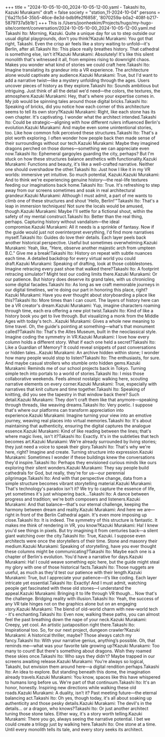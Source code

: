 +++
title = "2024-10-05-10-00_2024-10-05-12-00.yaml - Takashi Ito, Kazuki Murakami"
draft = false
society = "station_11-2024-10-04"
persons = ['6a211c54-35b5-46ce-8e3d-bdb9fe2f6858', '8070259a-b0a2-408f-b217-5879737a5b1b']
+++
This is /Users/joonheekim/Projects/hugo/my-hugo-site/content/conversation/2024-10-05-10-00_2024-10-05-12-00.yaml.md
Takashi Ito: Morning, Kazuki. Quite a unique day for us to step outside our usual digital playgrounds, don't you think?Kazuki Murakami: You got that right, Takashi. Even the crisp air feels like a story waiting to unfold—it's Berlin, after all.Takashi Ito: This place really breathes history. That cathedral is something else, isn't it?Kazuki Murakami: Absolutely! It's like this silent monolith that's witnessed it all, from empires rising to downright chaos. Makes you wonder what kind of stories we could craft here.Takashi Ito: Imagine translating its grandeur into a VR experience. The architecture alone would captivate any audience.Kazuki Murakami: True, but I'd want to add a narrative twist—like a mystery unfolding through the ages. Users uncover pieces of history as they explore.Takashi Ito: Sounds ambitious but intriguing. Just think of all the detail we'd need—the colors, the textures, the atmosphere.Kazuki Murakami: Hey, that's where your expertise comes in. My job would be spinning tales around those digital bricks.Takashi Ito: Speaking of bricks, did you notice how each corner of this architecture seems to tell its own story?Kazuki Murakami: Right, like each stone has its own chapter. It's captivating. I wonder what the architect intended.Takashi Ito: Could be strategic—aligning with how different rulers influenced Berlin's evolution.Kazuki Murakami: And maybe even some unintentional stories, too. Like how common folk perceived these structures.Takashi Ito: That's a plot worth exploring. I often wonder how people back then made sense of their surroundings without our tech.Kazuki Murakami: Maybe they imagined dragons perched on those domes—something we can appreciate even now.Takashi Ito: Ephemeral gargoyles guarding the city, perhaps? But I'm stuck on how these structures balance aesthetics with functionality.Kazuki Murakami: Functions and beauty, it's like a well-crafted narrative. Neither one should overshadow the other.Takashi Ito: Just how I like it in my VR worlds: immersive yet intuitive. So much potential, Kazuki.Kazuki Murakami: And to think we're experiencing genuine history—the real-life textures feeding our imaginations back home.Takashi Ito: True. It's refreshing to step away from our screens sometimes and soak in real architectural grandeur.Kazuki Murakami: Although I must admit, a part of me wants to climb one of these structures and shout 'Hello, Berlin!'"Takashi Ito: That's a leap in immersion techniques! Not sure the locals would be amused, though.Kazuki Murakami: Maybe I'll settle for a fictional shout, within the safety of my mental construct.Takashi Ito: Better than the real thing, perhaps. Capturing history without vandalism—the ideal compromise.Kazuki Murakami: All it needs is a sprinkle of fantasy. Now if the guide would just not overinterpret everything, I'd find more narratives myself.Takashi Ito: Guides do love their details. Each layer peels back another historical perspective. Useful but sometimes overwhelming.Kazuki Murakami: Yeah, like, "Here, observe another majestic arch from umpteen B.C." Give me a break!Takashi Ito: History on repeat with subtle nuances each time. A detailed backdrop for every virtual world you could draft.Kazuki Murakami: Speaking of drafting, look at those cobblestones. Imagine retracing every past shoe that walked there?Takashi Ito: A footprint retracing simulator? Might test our coding limits there.Kazuki Murakami: Or our patience. But history does deserve its grand tales, with us chronicling some digital facades.Takashi Ito: As long as we craft memorable journeys in our digital timelines, we're doing our part in honoring this place, right?Kazuki Murakami: Have you ever thought about storyboarding a place like this?Takashi Ito: More times than I can count. The layers of history here can be a VR creator's dream.Kazuki Murakami: Yup, imagine characters roaming through time, each era offering a new plot twist.Takashi Ito: Kind of like a history book you get to live through. But visualizing a monk from the Middle Ages with today's tech...Kazuki Murakami: Gives a whole new meaning to time travel. Oh, the guide's pointing at something—what's that monument called?Takashi Ito: That's the Altes Museum, built in the neoclassical style. Imagine coding the symmetry in VR.Kazuki Murakami: I love how every column holds a different story. What if each one held a secret?Takashi Ito: Like a Guardian of Memory? It could reveal snippets of past conversations or hidden tales...Kazuki Murakami: An archive hidden within stone; I wonder how many people would stop to listen?Takashi Ito: The enthusiasts, for sure. And maybe casual strollers who stumble onto hidden gems.Kazuki Murakami: Reminds me of our school projects back in Tokyo. Turning simple tech into portals to a world of stories.Takashi Ito: I miss those collaborative weekends. Feels almost nostalgic walking here, scouting narrative elements on every corner.Kazuki Murakami: True, especially with narratives that knit culture and time together.Takashi Ito: Speaking of knitting, did you see the tapestry in that window back there? Such detail.Kazuki Murakami: They don't craft them like that anymore—speaking through threads, like weaving dreams.Takashi Ito: Very poetic. I suppose that's where our platforms can transform appreciation into experience.Kazuki Murakami: Imagine turning your view into an emotive journey, weaving real places into virtual memories.Takashi Ito: It's about maintaining that authenticity, ensuring the digital captures the analogue essence.Kazuki Murakami: Kind of like reading between the lines; that's where magic lives, isn't it?Takashi Ito: Exactly. It's in the subtleties that tech becomes art.Kazuki Murakami: We're already surrounded by living stories; they just need a voice to speak their glory.Takashi Ito: That's why we're here, right? Imagine and create. Turning structure into expression.Kazuki Murakami: Sometimes I wonder if these buildings knew the conversations they'd inspire.Takashi Ito: Perhaps they envisioned curious minds like ours exploring their silent wonders.Kazuki Murakami: They say people build cathedrals for God, but really, they're for us—our perennial pilgrimage.Takashi Ito: And with that perspective change, data from a simple structure becomes vibrant storytelling material.Kazuki Murakami: That's technology's paradox isn't it? We try to capture the essence of life, yet sometimes it's just whispering back...Takashi Ito: A dance between progress and tradition; we're both composers and listeners.Kazuki Murakami: And that balance—that's our eternal challenge, keeping the harmony between dream and reality.Kazuki Murakami: And here we are—right in front of the Berlin Cathedral again. It's even more imposing up close.Takashi Ito: It is indeed. The symmetry of this structure is fantastic. It makes me think of rendering in VR, you know?Kazuki Murakami: Ha! I knew you'd see things in pixels. But try imagining it from centuries back—a silent giant watching over the city.Takashi Ito: True, Kazuki. I suppose even architects were once the storytellers of their time. Stone and masonry their medium.Kazuki Murakami: Speaking of storytelling, have you ever thought these columns might be communicating?Takashi Ito: Maybe each one is a chapter of Berlin's evolution. You'd have a narrative for days.Kazuki Murakami: Ha! I could weave something epic here, but the guide might steal my glory with one of those historical facts.Takashi Ito: Those nuggets are useful, as much as they'd test our patience with their length.Kazuki Murakami: True, but I appreciate your patience—it’s like coding. Each layer intricate yet essential.Takashi Ito: Exactly! And I must admit, watching people get fascinated with these old stones—I understand the appeal.Kazuki Murakami: Bringing it to life through VR though... Now that's the challenge. Bridging reality with illusion.Takashi Ito: Yeah, the success of any VR tale hinges not on the graphics alone but on an engaging story.Kazuki Murakami: The blend of old-world charm with new-world tech - it's enchanting.Takashi Ito: Even now, walking these paths, you can almost feel the past breathing down the nape of your neck.Kazuki Murakami: Creepy, yet cool. An artistic juxtaposition right there.Takashi Ito: Inspirational too. So, for our next project, dungeon crawler?Kazuki Murakami: A historical thriller, maybe? Those always catch my fancy.Takashi Ito: With your narrative genius, anything’s possible. Oh, that reminds me—what was your favorite tale growing up?Kazuki Murakami: Too many to count! But there's something about dragons. Wish they roamed these skies once.Takashi Ito: Who says they didn't? Maybe trapped in our screens awaiting release.Kazuki Murakami: You’re always so logical, Takashi, but envision them around here—a digital rendition perhaps.Takashi Ito: An idea to explore. But standing beneath this dome, the imagination already travels.Kazuki Murakami: You know, spaces like this have whispered to humans long before us. We're part of that continuum.Takashi Ito: It's an honor, honestly. Inspiring new directions while walking these old roads.Kazuki Murakami: A duality, isn’t it? Past meeting future—the eternal balancing act.Takashi Ito: Oh yes, though today, it's all about soaking up authenticity and those pesky details.Kazuki Murakami: The devil's in the details... or a dragon, who knows?Takashi Ito: Or just another architect tuning those stone tales. Either way, it's a story worth telling.Kazuki Murakami: There you go, always seeing the narrative potential. I bet we could create a trilogy just by walking here.Takashi Ito: One stone at a time. Until every monolith tells its tale, and every story seeks its architect.